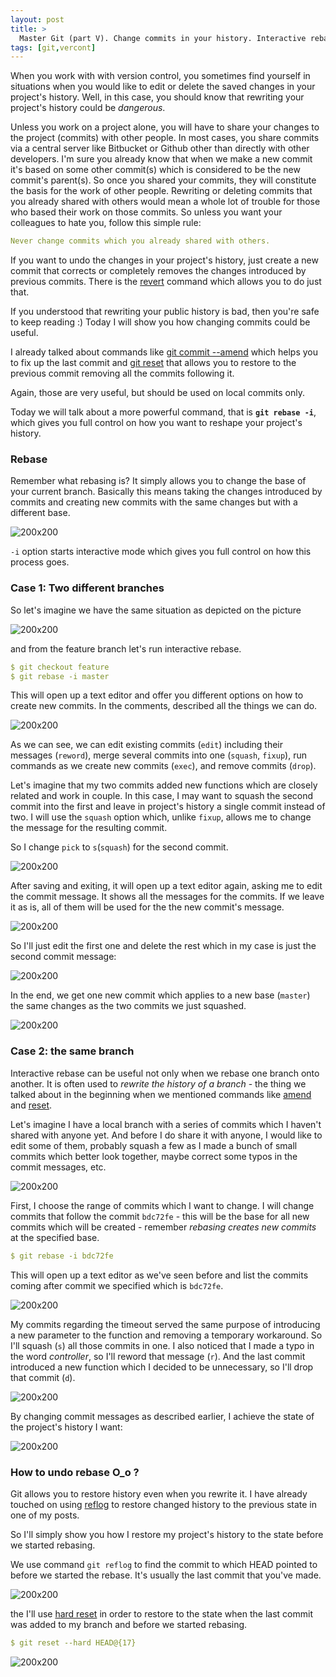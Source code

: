 ```yaml
---
layout: post
title: >
  Master Git (part V). Change commits in your history. Interactive rebase.
tags: [git,vercont]
---
```

When you work with with version control, you sometimes find yourself in situations when you would like to edit or delete the saved changes in your project's history. Well, in this case, you should know that rewriting your project's history could be _dangerous_.

Unless you work on a project alone, you will have to share your changes to the project (commits) with other people. In most cases, you share commits via a central server like Bitbucket or Github other than directly with other developers. I'm sure you already know that when we make a new commit it's based on some other commit(s) which is considered to be the new commit's parent(s). So once you shared your commits, they will constitute the basis for the work of other people.  Rewriting or deleting commits that you already shared with others would mean a whole lot of trouble for those who based their work on those commits.
So unless you want your colleagues to hate you, follow this simple rule:
~~~yml
Never change commits which you already shared with others.
~~~

If you want to undo the changes in your project's history, just create a new commit that corrects or completely removes the changes introduced by previous commits. There is the [revert](http://artemstar.com/2017/03/27/git/) command which allows you to do just that.

If you understood that rewriting your public history is bad, then you're safe to keep reading :) Today I will show you how changing commits could be useful.
<!--break-->

I already talked about commands like [git commit --amend](http://artemstar:4000/2017/03/27/git) which helps you to fix up the last commit and [git reset](http://artemstar:4000/2017/03/27/git/) that allows you to restore to the previous commit removing all the commits following it.


Again, those are very useful, but should be used on local commits only.


Today we will talk about a more powerful command, that is **`git rebase -i`**, which gives you full control on how you want to reshape your project's history.

### Rebase

Remember what rebasing is? It simply allows you to change the base of your current branch. Basically this means taking the changes introduced by commits and creating new commits with the same changes but with a different base.


![200x200](/public/img/git/rebase3.png)

 `-i` option starts interactive mode which gives you full control on how this process goes.

### Case 1: Two different branches
So let's imagine we have the same situation as depicted on the picture


![200x200](/public/img/git/rebase01.png)

and from the feature branch let's run interactive rebase.
~~~yml
$ git checkout feature
$ git rebase -i master
~~~
This will open up a text editor and offer you different options on how to create new commits. In the comments, described all the things we can do.

![200x200](/public/img/git/rebaseint1.png)

As we can see, we can edit existing commits (`edit`) including their messages (`reword`), merge several commits into one (`squash`, `fixup`), run commands as we create new commits (`exec`), and remove commits (`drop`).

Let's imagine that my two commits added new functions which are closely related and work in couple. In this case, I may want to squash the second commit into the first and leave in project's history a single commit instead of two.  I will use the `squash` option which, unlike `fixup`, allows me to change the message for the resulting commit.


So I change `pick` to `s`(`squash`) for the second commit.


![200x200](/public/img/git/rebaseint2.png)

After saving and exiting, it will open up a text editor again, asking me to edit the commit message.
It shows all the messages for the commits. If we leave it as is, all of them will be used for the the new commit's message.

![200x200](/public/img/git/rebaseint3.png)

So I'll just edit the first one and delete the rest which in my case is just the second commit message:


![200x200](/public/img/git/rebaseint4.png)


In the end, we get one new commit which applies to a new base (`master`) the same changes as the two commits we just squashed.


![200x200](/public/img/git/rebase04.png)

### Case 2: the same branch

Interactive rebase can be useful not only when we rebase one branch onto another. It is often used to _rewrite the history of a branch_ - the thing we talked about in the beginning when we mentioned commands like [amend](http://artemstar:4000/2017/03/27/git/) and [reset](http://artemstar:4000/2017/03/27/git/).

Let's imagine I have a local branch with a series of commits which I haven't shared with anyone yet. And before I do share it with anyone, I would like to edit some of them, probably squash a few as I made a bunch of small commits which better look together, maybe correct some typos in the commit messages, etc.

![200x200](/public/img/git/rebaseint5.png)


First, I choose the range of commits which I want to change. I will change commits that follow the commit `bdc72fe` - this will be the base for all new commits which will be created - remember _rebasing creates new commits_ at the specified base.

~~~yml
$ git rebase -i bdc72fe
~~~
This will open up a text editor as we've seen before and list the commits coming after commit we specified which is `bdc72fe`.

![200x200](/public/img/git/rebaseint6.png)

My commits regarding the timeout served the same purpose of introducing a new parameter to the function and removing a temporary workaround. So I'll squash (`s`) all those commits in one. I also noticed that I made a typo in the word _controller_, so I'll reword that message (`r`). And the last commit introduced a new function which I decided to be unnecessary, so I'll drop that commit (`d`).  

![200x200](/public/img/git/rebaseint7.png)

By changing commit messages as described earlier, I achieve the state of the project's history I want:

![200x200](/public/img/git/rebaseint8.png)


### How to undo rebase O_o ?

Git allows you to restore history even when you rewrite it. I have already touched on using [reflog](http://artemstar.com/2017/03/28/git/) to restore changed history to the previous state in one of my posts.

So I'll simply show you how I restore my project's history to the state before we started rebasing.

We use command `git reflog` to find the commit to which HEAD pointed to before we started the rebase. It's usually the last commit that you've made.

![200x200](/public/img/git/rebaseint9.png)

the I'll use [hard reset](http://artemstar.com/2017/03/27/git/) in order to restore to the state when the last commit was added to my branch and before we started rebasing.
~~~yml
$ git reset --hard HEAD@{17}
~~~
![200x200](/public/img/git/rebaseint5.png)
